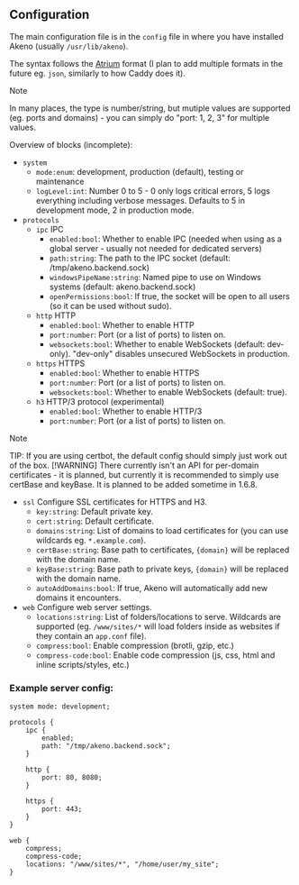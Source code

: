 ## Configuration
The main configuration file is in the `config` file in where you have installed Akeno (usually `/usr/lib/akeno`).

The syntax follows the [Atrium](https://github.com/the-lstv/atrium) format (I plan to add multiple formats in the future eg. `json`, similarly to how Caddy does it).

> [!NOTE]
>  In many places, the type is number/string, but mutiple values are supported (eg. ports and domains) - you can simply do "port: 1, 2, 3" for multiple values.

Overview of blocks (incomplete):
- `system`
    - `mode:enum`: development, production (default), testing or maintenance
    - `logLevel:int`: Number 0 to 5 - 0 only logs critical errors, 5 logs everything including verbose messages. Defaults to 5 in development mode, 2 in production mode.
- `protocols`
    - `ipc` IPC
        - `enabled:bool`: Whether to enable IPC (needed when using as a global server - usually not needed for dedicated servers)
        - `path:string`: The path to the IPC socket (default: /tmp/akeno.backend.sock)
        - `windowsPipeName:string`: Named pipe to use on Windows systems (default: akeno.backend.sock)
        - `openPermissions:bool`: If true, the socket will be open to all users (so it can be used without sudo).
    - `http` HTTP
        - `enabled:bool`: Whether to enable HTTP
        - `port:number`: Port (or a list of ports) to listen on.
        - `websockets:bool`: Whether to enable WebSockets (default: dev-only). "dev-only" disables unsecured WebSockets in production.
    - `https` HTTPS
        - `enabled:bool`: Whether to enable HTTPS
        - `port:number`: Port (or a list of ports) to listen on.
        - `websockets:bool`: Whether to enable WebSockets (default: true).
    - `h3` HTTP/3 protocol (experimental)
        - `enabled:bool`: Whether to enable HTTP/3
        - `port:number`: Port (or a list of ports) to listen on.
> [!NOTE]
> TIP: If you are using certbot, the default config should simply just work out of the box.
> [!WARNING]
> There currently isn't an API for per-domain certificates - it is planned, but currently it is recommended to simply use certBase and keyBase. It is planned to be added sometime in 1.6.8.
- `ssl` Configure SSL certificates for HTTPS and H3.
    - `key:string`: Default private key.
    - `cert:string`: Default certificate.
    - `domains:string`: List of domains to load certificates for (you can use wildcards eg. `*.example.com`).
    - `certBase:string`: Base path to certificates, `{domain}` will be replaced with the domain name.
    - `keyBase:string`: Base path to private keys, `{domain}` will be replaced with the domain name.
    - `autoAddDomains:bool`: If true, Akeno will automatically add new domains it encounters.
- `web` Configure web server settings.
    - `locations:string`: List of folders/locations to serve. Wildcards are supported (eg. `/www/sites/*` will load folders inside as websites if they contain an `app.conf` file).
    - `compress:bool`: Enable compression (brotli, gzip, etc.)
    - `compress-code:bool`: Enable code compression (js, css, html and inline scripts/styles, etc.)

### Example server config:
```nginx
system mode: development;

protocols {
    ipc {
        enabled;
        path: "/tmp/akeno.backend.sock";
    }

    http {
        port: 80, 8080;
    }

    https {
        port: 443;
    }
}

web {
    compress;
    compress-code;
    locations: "/www/sites/*", "/home/user/my_site";
}
```
